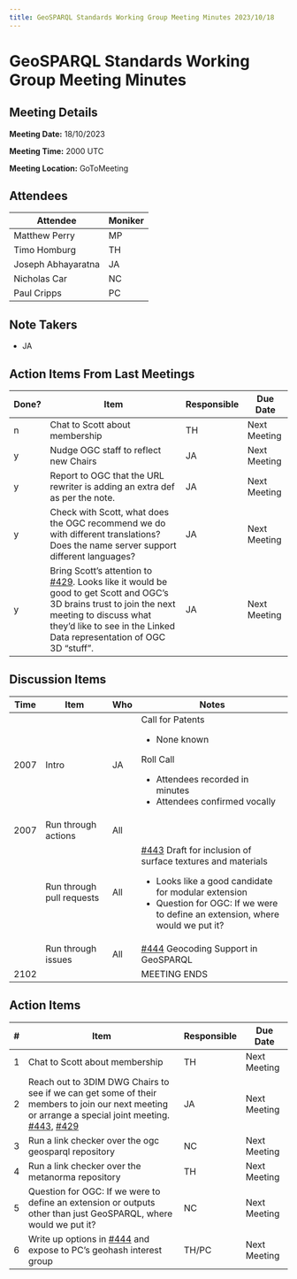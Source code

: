 ```yaml
---
title: GeoSPARQL Standards Working Group Meeting Minutes 2023/10/18
---
```

# GeoSPARQL Standards Working Group Meeting Minutes
## Meeting Details
**Meeting Date:** 18/10/2023

**Meeting Time:** 2000 UTC

**Meeting Location:** GoToMeeting  

## Attendees
| Attendee | Moniker |
| ---- | ---- |
| Matthew Perry | MP |
| Timo Homburg | TH |
| Joseph Abhayaratna | JA |
| Nicholas Car | NC |
| Paul Cripps | PC |

## Note Takers
- JA

## Action Items From Last Meetings
| Done? | Item | Responsible | Due Date |
| ---- | ---- | ---- | --- |
| n | Chat to Scott about membership | TH | Next Meeting |
| y | Nudge OGC staff to reflect new Chairs | JA | Next Meeting |
| y | Report to OGC that the URL rewriter is adding an extra def as per the note. | JA | Next Meeting |
| y | Check with Scott, what does the OGC recommend we do with different translations? Does the name server support different languages? | JA | Next Meeting |
| y |Bring Scott’s attention to [#429](https://github.com/opengeospatial/ogc-geosparql/issues/429). Looks like it would be good to get Scott and OGC’s 3D brains trust to join the next meeting to discuss what they’d like to see in the Linked Data representation of OGC 3D “stuff”. | JA | Next Meeting |

## Discussion Items
| Time | Item | Who | Notes |
| ---- | ---- | ---- | ---- |
| 2007 | Intro | JA | Call for Patents<ul><li>None known</li></ul>Roll Call<ul><li>Attendees recorded in minutes</li><li>Attendees confirmed vocally</li></ul> |
| 2007 | Run through actions | All | |
<br/> | Run through pull requests | All | [#443](https://github.com/opengeospatial/ogc-geosparql/pull/443) Draft for inclusion of surface textures and materials<ul><li>Looks like a good candidate for modular extension</li><li>Question for OGC: If we were to define an extension, where would we put it?</li></ul> |
<br/> | Run through issues | All | [#444](https://github.com/opengeospatial/ogc-geosparql/issues/444) Geocoding Support in GeoSPARQL |
| 2102 | | | MEETING ENDS |

## Action Items
| \# | Item | Responsible | Due Date |
| ---- | ---- | ---- | ---- |
| <span name="action_1">1</span> | Chat to Scott about membership | TH | Next Meeting |
| <span name="action_2">2</span> |  Reach out to 3DIM DWG Chairs to see if we can get some of their members to join our next meeting or arrange a special joint meeting. [#443](https://github.com/opengeospatial/ogc-geosparql/pull/443), [#429](https://github.com/opengeospatial/ogc-geosparql/issues/429) | JA | Next Meeting |
| <span name="action_3">3</span> | Run a link checker over the ogc geosparql repository | NC | Next Meeting |
| <span name="action_4">4</span> | Run a link checker over the metanorma repository | TH | Next Meeting |
| <span name="action_5">5</span> | Question for OGC: If we were to define an extension or outputs other than just GeoSPARQL, where would we put it? | NC | Next Meeting |
| <span name="action_6">6</span> | Write up options in [#444](https://github.com/opengeospatial/ogc-geosparql/issues/444) and expose to PC’s geohash interest group | TH/PC | Next Meeting |

